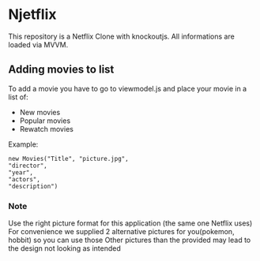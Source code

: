 # Njetflix
This repository is a Netflix Clone with knockoutjs. All informations are loaded via MVVM.

## Adding movies to list

To add a movie you have to go to viewmodel.js and place your movie in a list of:

* New movies
* Popular movies
* Rewatch movies

Example:

```
new Movies("Title", "picture.jpg",
"director",
"year",
"actors",
"description")
```

### Note

Use the right picture format for this application (the same one Netflix uses)
For convenience we supplied 2 alternative pictures for you(pokemon, hobbit) so you can use those
Other pictures than the provided may lead to the design not looking as intended
